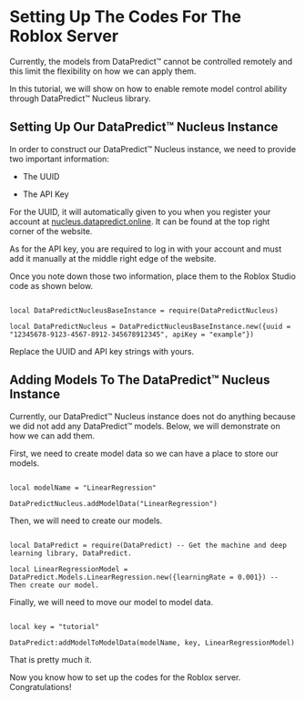 # Setting Up The Codes For The Roblox Server

Currently, the models from DataPredict™ cannot be controlled remotely and this limit the flexibility on how we can apply them.

In this tutorial, we will show on how to enable remote model control ability through DataPredict™ Nucleus library.

## Setting Up Our DataPredict™ Nucleus Instance

In order to construct our DataPredict™ Nucleus instance, we need to provide two important information:

* The UUID

* The API Key

For the UUID, it will automatically given to you when you register your account at [nucleus.datapredict.online](https://nucleus.datapredict.online). It can be found at the top right corner of the website.

As for the API key, you are required to log in with your account and must add it manually at the middle right edge of the website.

Once you note down those two information, place them to the Roblox Studio code as shown below.

```

local DataPredictNucleusBaseInstance = require(DataPredictNucleus)

local DataPredictNucleus = DataPredictNucleusBaseInstance.new({uuid = "12345678-9123-4567-8912-345678912345", apiKey = "example"})

```

Replace the UUID and API key strings with yours.

## Adding Models To The DataPredict™ Nucleus Instance

Currently, our DataPredict™ Nucleus instance does not do anything because we did not add any DataPredict™ models. Below, we will demonstrate on how we can add them.

First, we need to create model data so we can have a place to store our models.

```

local modelName = "LinearRegression"

DataPredictNucleus.addModelData("LinearRegression")

```

Then, we will need to create our models.

```

local DataPredict = require(DataPredict) -- Get the machine and deep learning library, DataPredict.

local LinearRegressionModel = DataPredict.Models.LinearRegression.new({learningRate = 0.001}) -- Then create our model.

```

Finally, we will need to move our model to model data.

```

local key = "tutorial"

DataPredict:addModelToModelData(modelName, key, LinearRegressionModel)

```

That is pretty much it.

Now you know how to set up the codes for the Roblox server. Congratulations!